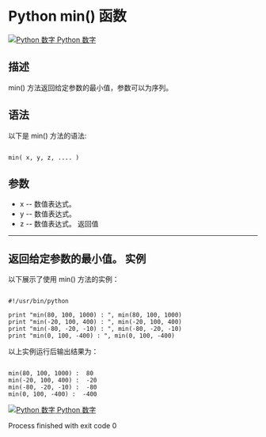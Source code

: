 Python  min() 函数
================

 [![Python 数字](../images/up.gif)
 Python 数字](python-numbers.html)


  描述
--

 min() 方法返回给定参数的最小值，参数可以为序列。

  语法
--

 以下是 min() 方法的语法:

 
```

min( x, y, z, .... )

```

  参数
--

  *  x -- 数值表达式。 
 *  y -- 数值表达式。 
 *  z -- 数值表达式。 
   返回值
---

 返回给定参数的最小值。  实例
--

  以下展示了使用 min() 方法的实例： 

 
```

#!/usr/bin/python

print "min(80, 100, 1000) : ", min(80, 100, 1000)
print "min(-20, 100, 400) : ", min(-20, 100, 400)
print "min(-80, -20, -10) : ", min(-80, -20, -10)
print "min(0, 100, -400) : ", min(0, 100, -400)

```

  以上实例运行后输出结果为： 

 
```

min(80, 100, 1000) :  80
min(-20, 100, 400) :  -20
min(-80, -20, -10) :  -80
min(0, 100, -400) :  -400

```

 [![Python 数字](../images/up.gif)
 Python 数字](python-numbers.html)

Process finished with exit code 0
